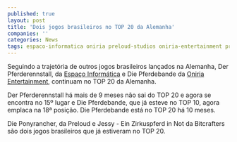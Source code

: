 ```yaml
---
published: true
layout: post
title: 'Dois jogos brasileiros no TOP 20 da Alemanha'
companies: ''
categories: News
tags: espaco-informatica oniria preloud-studios oniria-entertainment preloud bitcrafters
---
```

Seguindo a trajetória de outros jogos brasileiros lançados na Alemanha, Der Pferderennstall, da [Espaço Informática](http://www.espacoinf.com) e Die Pferdebande da  [Oniria Entertainment](http://www.oniria.com.br/), continuam no TOP 20 da Alemanha.

Der Pferderennstall há mais de 9 meses não sai do TOP 20 e agora se encontra no 15º lugar e Die Pferdebande, que já esteve no TOP 10, agora emplaca na 18ª posição. Die Pferdebande está no TOP 20 há 10 meses.

Die Ponyrancher, da Preloud e Jessy - Ein Zirkuspferd in Not da Bitcrafters são dois jogos brasileiros que já estiveram no TOP 20.